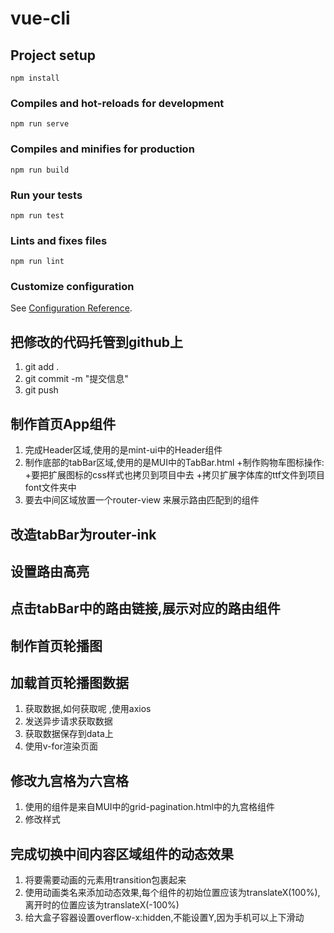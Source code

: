 # vue-cli

## Project setup
```
npm install
```

### Compiles and hot-reloads for development
```
npm run serve
```

### Compiles and minifies for production
```
npm run build
```

### Run your tests
```
npm run test
```

### Lints and fixes files
```
npm run lint
```

### Customize configuration
See [Configuration Reference](https://cli.vuejs.org/config/).

## 把修改的代码托管到github上

1. git add .
2. git commit -m "提交信息"
3. git push

## 制作首页App组件

1. 完成Header区域,使用的是mint-ui中的Header组件
2. 制作底部的tabBar区域,使用的是MUI中的TabBar.html
  +制作购物车图标操作:
  +要把扩展图标的css样式也拷贝到项目中去
  +拷贝扩展字体库的ttf文件到项目font文件夹中
3. 要去中间区域放置一个router-view 来展示路由匹配到的组件

## 改造tabBar为router-ink

## 设置路由高亮

## 点击tabBar中的路由链接,展示对应的路由组件

## 制作首页轮播图

## 加载首页轮播图数据

1. 获取数据,如何获取呢 ,使用axios
2. 发送异步请求获取数据
3. 获取数据保存到data上
4. 使用v-for渲染页面

## 修改九宫格为六宫格

1. 使用的组件是来自MUI中的grid-pagination.html中的九宫格组件
2. 修改样式

## 完成切换中间内容区域组件的动态效果

1. 将要需要动画的元素用transition包裹起来
2. 使用动画类名来添加动态效果,每个组件的初始位置应该为translateX(100%),离开时的位置应该为translateX(-100%)
3. 给大盒子容器设置overflow-x:hidden,不能设置Y,因为手机可以上下滑动
